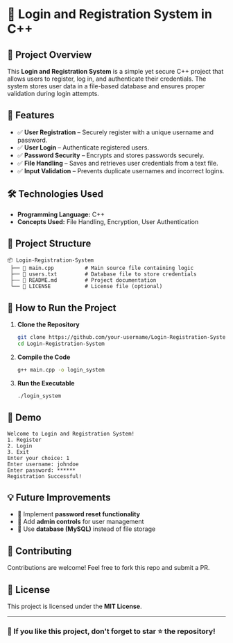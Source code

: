 # 🚀 Login and Registration System in C++

## 📌 Project Overview
This **Login and Registration System** is a simple yet secure C++ project that allows users to register, log in, and authenticate their credentials. The system stores user data in a file-based database and ensures proper validation during login attempts.

## 🎯 Features
- ✅ **User Registration** – Securely register with a unique username and password.
- ✅ **User Login** – Authenticate registered users.
- ✅ **Password Security** – Encrypts and stores passwords securely.
- ✅ **File Handling** – Saves and retrieves user credentials from a text file.
- ✅ **Input Validation** – Prevents duplicate usernames and incorrect logins.

## 🛠️ Technologies Used
- **Programming Language:** C++
- **Concepts Used:** File Handling, Encryption, User Authentication

## 📂 Project Structure
```
📦 Login-Registration-System
 ├── 📜 main.cpp          # Main source file containing logic
 ├── 📜 users.txt         # Database file to store credentials
 ├── 📜 README.md         # Project documentation
 └── 📜 LICENSE           # License file (optional)
```

## 🚀 How to Run the Project
1. **Clone the Repository**
   ```bash
   git clone https://github.com/your-username/Login-Registration-System.git
   cd Login-Registration-System
   ```

2. **Compile the Code**
   ```bash
   g++ main.cpp -o login_system
   ```

3. **Run the Executable**
   ```bash
   ./login_system
   ```

## 📸 Demo
```plaintext
Welcome to Login and Registration System!
1. Register
2. Login
3. Exit
Enter your choice: 1
Enter username: johndoe
Enter password: ******
Registration Successful!
```

## 💡 Future Improvements
- 🔹 Implement **password reset functionality**
- 🔹 Add **admin controls** for user management
- 🔹 Use **database (MySQL)** instead of file storage

## 🤝 Contributing
Contributions are welcome! Feel free to fork this repo and submit a PR. 

## 📜 License
This project is licensed under the **MIT License**.

---
### 🌟 If you like this project, don't forget to **star ⭐ the repository!**
